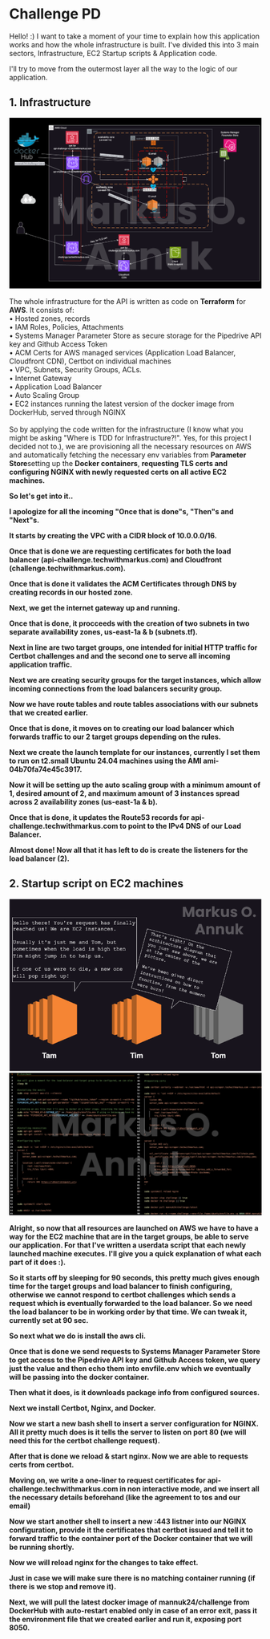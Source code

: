 
# Challenge PD

Hello! :)
I want to take a moment of your time to explain how this application works and how the whole infrastructure is built. 
I've divided this into 3 main sectors, Infrastructure, EC2 Startup scripts & Application code.

I'll try to move from the outermost layer all the way to the logic of our application.


## 1. Infrastructure

![App Screenshot](schemas/architecture.png)

The whole infrastructure for the API is written as code on <b>Terraform</b> for <b>AWS</b>. It consists of:<br>
• Hosted zones, records<br>
• IAM Roles, Policies, Attachments<br>
• Systems Manager Parameter Store as secure storage for the Pipedrive API key and Github Access Token<br>
• ACM Certs for AWS managed services (Application Load Balancer, Cloudfront CDN), Certbot on individual machines<br>
• VPC, Subnets, Security Groups, ACLs.<br>
• Internet Gateway<br>
• Application Load Balancer<br>
• Auto Scaling Group<br>
• EC2 instances running the latest version of the docker image from DockerHub, served through NGINX<br>
<br>
So by applying the code written for the infrastructure (I know what you might be asking "Where is TDD for Infrastructure?!". Yes, for this project I decided not to.), we are provisioning all the necessary resources on AWS and automatically fetching the necessary env variables from <b>Parameter Store</b>setting up the <b>Docker containers</b>, <b>requesting TLS certs and <b>configuring NGINX</b> with newly requested certs on all active EC2 machines.

So let's get into it..

I apologize for all the incoming "Once that is done"s, "Then"s and "Next"s.

It starts by creating the VPC with a CIDR block of 10.0.0.0/16.

Once that is done we are requesting certificates for both the load balancer (api-challenge.techwithmarkus.com) and Cloudfront (challenge.techwithmarkus.com).

Once that is done it validates the ACM Certificates through DNS by creating records in our hosted zone.

Next, we get the internet gateway up and running.

Once that is done, it procceeds with the creation of two subnets in two separate availability zones, us-east-1a & b (subnets.tf).

Next in line are two target groups, one intended for initial HTTP traffic for Certbot challenges and and the second one to serve all incoming application traffic. 

Next we are creating security groups for the target instances, which allow incoming connections from the load balancers security group. 

Now we have route tables and route tables associations with our subnets that we created earlier.

Once that is done, it moves on to creating our load balancer which forwards traffic to our 2 target groups depending on the rules. 

Next we create the launch template for our instances, currently I set them to run on t2.small Ubuntu 24.04 machines using the AMI ami-04b70fa74e45c3917.

Now it will be setting up the auto scaling group with a minimum amount of 1, desired amount of 2, and maximum amount of 3 instances spread across 2 availability zones (us-east-1a & b).

Once that is done, it updates the Route53 records for api-challenge.techwithmarkus.com to point to the IPv4 DNS of our Load Balancer.

Almost done! Now all that it has left to do is create the listeners for the load balancer (2).
<br>

## 2. Startup script on EC2 machines
![Instances](schemas/instances.png)
![Startup Script](schemas/startupscript.png.png)

Alright, so now that all resources are launched on AWS we have to have a way for the EC2 machine that are in the target groups, be able to serve our application. For that I've written a userdata script that each newly launched machine executes. I'll give you a quick explanation of what each part of it does :).

So it starts off by sleeping for 90 seconds, this pretty much gives enough time for the target groups and load balancer to finish configuring, otherwise we cannot respond to certbot challenges which sends a request which is eventually forwarded to the load balancer. So we need the load balancer to be in working order by that time. We can tweak it, currently set at 90 sec.

So next what we do is install the aws cli.

Once that is done we send requests to Systems Manager Parameter Store to get access to the Pipedrive API key and Github Access token, we query just the value and then echo them into envfile.env which we eventually will be passing into the docker container.


Then what it does, is it downloads package info from configured sources.

Next we install Certbot, Nginx, and Docker.

Now we start a new bash shell to insert a server configuration for NGINX. All it pretty much does is it tells the server to listen on port 80 (we will need this for the certbot challenge request).

After that is done we reload & start nginx. Now we are able to requests certs from certbot.

Moving on, we write a one-liner to request certificates for api-challenge.techwithmarkus.com in non interactive mode, and we insert all the necessary details beforehand (like the agreement to tos and our email)

Now we start another shell to insert a new :443 listner into our NGINX configuration, provide it the certificates that certbot issued and tell it to forward traffic to the container port of the Docker container that we will be running shortly.

Now we will reload nginx for the changes to take effect.

Just in case we will make sure there is no matching container running (if there is we stop and remove it).

Next, we will pull the latest docker image of mannuk24/challenge from DockerHub with auto-restart enabled only in case of an error exit, pass it the environment file that we created earlier and run it, exposing port 8050.